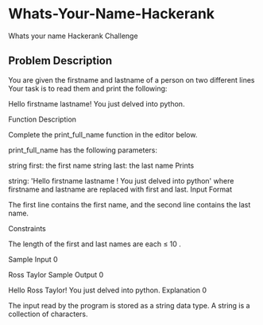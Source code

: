 # Whats-Your-Name-Hackerank
 Whats your name Hackerank Challenge
 
 ## Problem Description
 You are given the firstname and lastname of a person on two different lines \
 Your task is to read them and print the following: 

  Hello firstname lastname! You just delved into python.

  Function Description

  Complete the print_full_name function in the editor below.

  print_full_name has the following parameters:

  string first: the first name
  string last: the last name
  Prints

  string: 'Hello firstname lastname ! You just delved into python' where firstname and lastname are replaced with first and last.
  Input Format

  The first line contains the first name, and the second line contains the last name.

  Constraints

  The length of the first and last names are each ≤ 10 .

  Sample Input 0

  Ross
  Taylor
  Sample Output 0

  Hello Ross Taylor! You just delved into python.
  Explanation 0

  The input read by the program is stored as a string data type. A string is a collection of characters.
